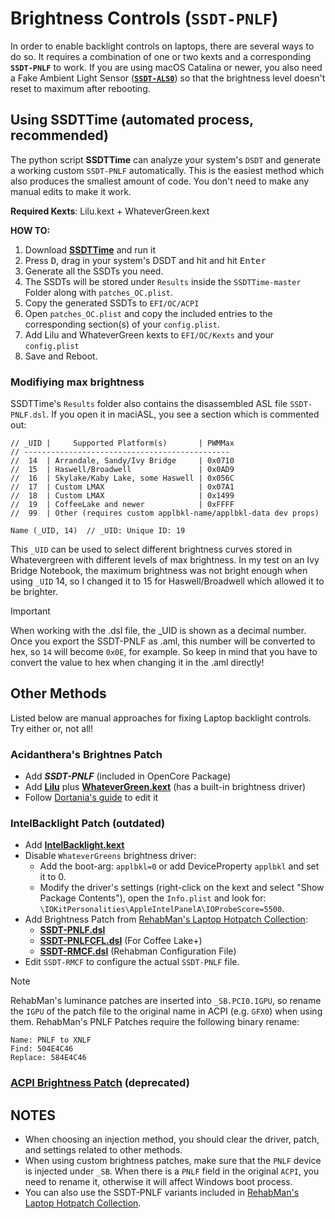 # Brightness Controls (`SSDT-PNLF`)

In order to enable backlight controls on laptops, there are several ways to do so. It requires a combination of one or two kexts and a corresponding **`SSDT-PNLF`** to work. If you are using macOS Catalina or newer, you also need a Fake Ambient Light Sensor ([**`SSDT-ALS0`**](https://github.com/5T33Z0/OC-Little-Translated/tree/main/01_Adding_missing_Devices_and_enabling_Features/Ambient_Light_Sensor_(SSDT-ALS0))) so that the brightness level doesn't reset to maximum after rebooting.

## **Using SSDTTime** (automated process, recommended)

The python script **SSDTTime** can analyze your system's `DSDT` and generate a working custom `SSDT-PNLF` automatically. This is the easiest method which also produces the smallest amount of code. You don't need to make any manual edits to make it work. 

**Required Kexts**: Lilu.kext + WhateverGreen.kext

**HOW TO:**

1. Download [**SSDTTime**](https://github.com/corpnewt/SSDTTime) and run it
2. Press <kbd>D</kbd>, drag in your system's DSDT and hit and hit <kbd>Enter</kbd>
3. Generate all the SSDTs you need.
4. The SSDTs will be stored under `Results` inside the `SSDTTime-master` Folder along with `patches_OC.plist`.
5. Copy the generated SSDTs to `EFI/OC/ACPI`
6. Open `patches_OC.plist` and copy the included entries to the corresponding section(s) of your `config.plist`.
7. Add Lilu and WhateverGreen kexts to `EFI/OC/Kexts` and your `config.plist`
8. Save and Reboot.

### Modifiying max brightness

SSDTTime's `Results` folder also contains the disassembled ASL file `SSDT-PNLF.dsl`. If you open it in maciASL, you see a section which is commented out:

```asl
// _UID |     Supported Platform(s)       | PWMMax
// ----------------------------------------------
//  14  | Arrandale, Sandy/Ivy Bridge     | 0x0710
//  15  | Haswell/Broadwell               | 0x0AD9
//  16  | Skylake/Kaby Lake, some Haswell | 0x056C
//  17  | Custom LMAX                     | 0x07A1
//  18  | Custom LMAX                     | 0x1499
//  19  | CoffeeLake and newer            | 0xFFFF
//  99  | Other (requires custom applbkl-name/applbkl-data dev props)

Name (_UID, 14)  // _UID: Unique ID: 19 
```

This `_UID` can be used to select different brightness curves stored in Whatevergreen with different levels of max brightness. In my test on an Ivy Bridge Notebook, the maximum brightness was not bright enough when using `_UID` 14, so I changed it to 15 for Haswell/Broadwell which allowed it to be brighter.

> [!IMPORTANT]
> When working with the .dsl file, the _UID is shown as a decimal number. Once you export the SSDT-PNLF as .aml, this number will be converted to hex, so `14` will become `0x0E`, for example. So keep in mind that you have to convert the value to hex when changing it in the .aml directly!

## Other Methods

Listed below are manual approaches for fixing Laptop backlight controls. Try either or, not all!

### Acidanthera's Brightnes Patch

- Add ***SSDT-PNLF*** (included in OpenCore Package)
- Add [**Lilu**](https://github.com/acidanthera/Lilu/releases) plus [**WhateverGreen.kext**](https://github.com/acidanthera/WhateverGreen/releases) (has a built-in brightness driver)
- Follow [Dortania's guide](https://dortania.github.io/Getting-Started-With-ACPI/Laptops/backlight-methods/manual.html#on-windows) to edit it

### IntelBacklight Patch (outdated)
- Add [**IntelBacklight.kext**](https://bitbucket.org/RehabMan/os-x-intel-backlight/src/master/)
- Disable `WhateverGreens` brightness driver:
	- Add the boot-arg: `applbkl=0` or add DeviceProperty `applbkl` and set it to 0.
	- Modify the driver's settings (right-click on the kext and select "Show Package Contents"), open the `Info.plist` and look for: `\IOKitPersonalities\AppleIntelPanelA\IOProbeScore=5500`.
- Add Brightness Patch from [RehabMan's Laptop Hotpatch Collection](https://github.com/RehabMan/OS-X-Clover-Laptop-Config/tree/master/hotpatch):  
    - [**SSDT-PNLF.dsl**](https://github.com/RehabMan/OS-X-Clover-Laptop-Config/blob/master/hotpatch/SSDT-PNLF.dsl) 
    - [**SSDT-PNLFCFL.dsl**](https://github.com/RehabMan/OS-X-Clover-Laptop-Config/blob/master/hotpatch/SSDT-PNLFCFL.dsl) (For Coffee Lake+)
    - [**SSDT-RMCF.dsl**](https://github.com/RehabMan/OS-X-Clover-Laptop-Config/blob/master/hotpatch/SSDT-RMCF.dsl) (Rehabman Configuration File)
- Edit `SSDT-RMCF` to configure the actual `SSDT-PNLF` file. 

> [!NOTE]
> RehabMan's luminance patches are inserted into `_SB.PCI0.IGPU`, so rename the `IGPU` of the patch file to the original name in ACPI (e.g. `GFX0`) when using them. RehabMan's PNLF Patches require the following binary rename:
> ```text
> Name: PNLF to XNLF
> Find: 504E4C46
> Replace: 584E4C46
> ```

### [ACPI Brightness Patch](https://github.com/5T33Z0/OC-Little-Translated/tree/main/01_Adding_missing_Devices_and_enabling_Features/Brightness_Controls_(SSDT-PNLF)/ACPI_Brightness_Patch#acpi-brightness-patch) (deprecated)

## NOTES
- When choosing an injection method, you should clear the driver, patch, and settings related to other methods.
- When using custom brightness patches, make sure that the `PNLF` device is injected under `_SB`. When there is a `PNLF` field in the original `ACPI`, you need to rename it, otherwise it will affect Windows boot process. 
- You can also use the SSDT-PNLF variants included in [RehabMan's Laptop Hotpatch Collection](https://github.com/RehabMan/OS-X-Clover-Laptop-Config/tree/master/hotpatch).
